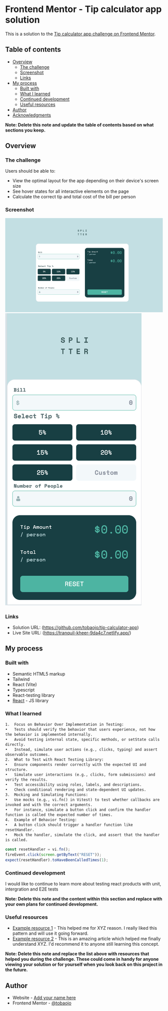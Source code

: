 # Frontend Mentor - Tip calculator app solution

This is a solution to the [Tip calculator app challenge on Frontend Mentor](https://www.frontendmentor.io/challenges/tip-calculator-app-ugJNGbJUX).

## Table of contents

- [Overview](#overview)
  - [The challenge](#the-challenge)
  - [Screenshot](#screenshot)
  - [Links](#links)
- [My process](#my-process)
  - [Built with](#built-with)
  - [What I learned](#what-i-learned)
  - [Continued development](#continued-development)
  - [Useful resources](#useful-resources)
- [Author](#author)
- [Acknowledgments](#acknowledgments)

**Note: Delete this note and update the table of contents based on what sections you keep.**

## Overview

### The challenge

Users should be able to:

- View the optimal layout for the app depending on their device's screen size
- See hover states for all interactive elements on the page
- Calculate the correct tip and total cost of the bill per person

### Screenshot

![](./design/desktop.png)
![](./design/mobile.png)

### Links

- Solution URL: (https://github.com/tobaojo/tip-calculator-app)
- Live Site URL: (https://tranquil-kheer-9da4c7.netlify.app/)

## My process

### Built with

- Semantic HTML5 markup
- Tailwind
- React (Vite)
- Typescript
- React-testing library
- [React](https://reactjs.org/) - JS library

### What I learned

    1.	Focus on Behavior Over Implementation in Testing:
    •	Tests should verify the behavior that users experience, not how the behavior is implemented internally.
    •	Avoid testing internal state, specific methods, or setState calls directly.
    •	Instead, simulate user actions (e.g., clicks, typing) and assert observable outcomes.
    2.	What to Test with React Testing Library:
    •	Ensure components render correctly with the expected UI and structure.
    •	Simulate user interactions (e.g., clicks, form submissions) and verify the results.
    •	Test accessibility using roles, labels, and descriptions.
    •	Check conditional rendering and state-dependent UI updates.
    3.	Mocking and Simulating Functions:
    •	Use mocks (e.g., vi.fn() in Vitest) to test whether callbacks are invoked and with the correct arguments.
    •	For instance, simulate a button click and confirm the handler function is called the expected number of times.
    4.	Example of Behavior Testing:
    •	A button click should trigger a handler function like resetHandler.
    •	Mock the handler, simulate the click, and assert that the handler is called.

```js
const resetHandler = vi.fn();
fireEvent.click(screen.getByText("RESET"));
expect(resetHandler).toHaveBeenCalledTimes(1);
```

### Continued development

I would like to continue to learn more about testing react products with unit, intergration and E2E tests

**Note: Delete this note and the content within this section and replace with your own plans for continued development.**

### Useful resources

- [Example resource 1](https://www.example.com) - This helped me for XYZ reason. I really liked this pattern and will use it going forward.
- [Example resource 2](https://www.example.com) - This is an amazing article which helped me finally understand XYZ. I'd recommend it to anyone still learning this concept.

**Note: Delete this note and replace the list above with resources that helped you during the challenge. These could come in handy for anyone viewing your solution or for yourself when you look back on this project in the future.**

## Author

- Website - [Add your name here](https://www.your-site.com)
- Frontend Mentor - [@tobaojo](https://www.frontendmentor.io/profile/tobaojo)
